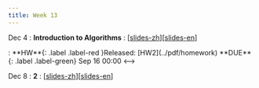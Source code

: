 ```yaml
---
title: Week 13
---
```


Dec 4
: **Introduction to Algorithms**
  :  \[[slides-zh](../pdf/slides/0-overview.pdf)\]\[[slides-en](../pdf/slides/0-overview-en.pdf)\]
<!-->:  **HW**{: .label .label-red }Released: [HW2](../pdf/homework)  **DUE**{: .label .label-green} Sep 16  00:00
<-->

Dec 8
: **2**
  :  \[[slides-zh](../pdf/slides/0-overview.pdf)\]\[[slides-en](../pdf/slides/0-overview-en.pdf)\]


  

